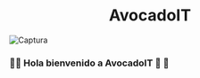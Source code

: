 <h1 align="center">AvocadoIT 
   <a>
     
     
   </a>
</h1>

![Captura](https://user-images.githubusercontent.com/64434461/105331045-9d785e00-5b98-11eb-9a3b-6da9ddb5949d.PNG)
### :avocado::avocado: Hola bienvenido a AvocadoIT :avocado: :avocado:







